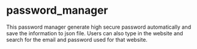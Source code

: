 # password_manager
This password manager generate high secure password automatically and save the information to json file.
Users can also type in the website and search for the email and password used for that website.

